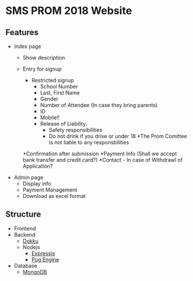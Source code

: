 # SMS PROM 2018 Website
## Features
* Index page
	* Show description
	* Entry for signup
		* Restricted signup
			* School Number
			* Last, First Name
			* Gender
			* Number of Attendee (In case they bring parents)
			* ID
			* Mobile!!
			* Release of Liability.
				* Safety responsibilities
				* Do not drink if you drive or under 18
				*The Prom Comittee is not liable to any responsbilities 
				
		*Confirmation after submission
			*Payment Info (Shall we accept bank transfer and credit card?)
			*Contact - In case of Withdrawl of Application?
* Admin page
	* Display info
	* Payment Management
	* Download as excel format
	
## Structure
* Frontend
* Backend
	* [Dokku](http://dokku.viewdocs.io/dokku/)
	* Nodejs
		* [Expressjs](expressjs.com)
		* [Pug Engine](https://pugjs.org)
* Database
	* [MongoDB](https://docs.mongodb.com/)
